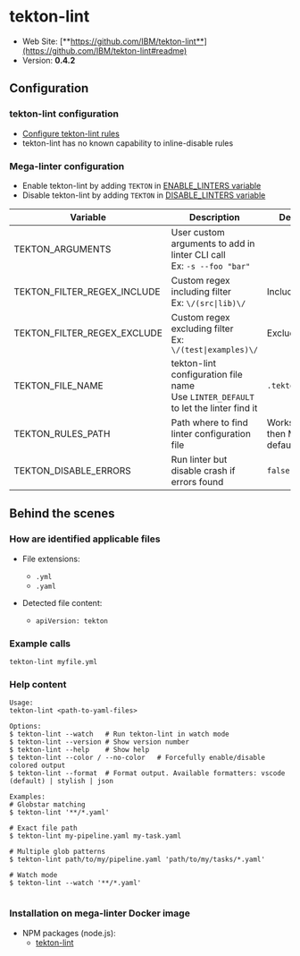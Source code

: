 <!-- markdownlint-disable MD033 MD041 -->
<!-- Generated by .automation/build.py, please do not update manually -->
# tekton-lint

- Web Site: [**https://github.com/IBM/tekton-lint**](https://github.com/IBM/tekton-lint#readme)
- Version: **0.4.2**

## Configuration

### tekton-lint configuration

- [Configure tekton-lint rules](https://github.com/IBM/tekton-lint#configuring-tekton-lint)
- tekton-lint has no known capability to inline-disable rules

### Mega-linter configuration

- Enable tekton-lint by adding `TEKTON` in [ENABLE_LINTERS variable](https://github.com/nvuillam/mega-linter#activation-and-deactivation)
- Disable tekton-lint by adding `TEKTON` in [DISABLE_LINTERS variable](https://github.com/nvuillam/mega-linter#activation-and-deactivation)

| Variable | Description | Default value |
| ----------------- | -------------- | -------------- |
| TEKTON_ARGUMENTS | User custom arguments to add in linter CLI call<br/>Ex: `-s --foo "bar"` |  |
| TEKTON_FILTER_REGEX_INCLUDE | Custom regex including filter<br/>Ex: `\/(src\|lib)\/` | Include every file |
| TEKTON_FILTER_REGEX_EXCLUDE | Custom regex excluding filter<br/>Ex: `\/(test\|examples)\/` | Exclude no file |
| TEKTON_FILE_NAME | tekton-lint configuration file name</br>Use `LINTER_DEFAULT` to let the linter find it | `.tektonlintrc.yaml` |
| TEKTON_RULES_PATH | Path where to find linter configuration file | Workspace folder, then Mega-Linter default rules |
| TEKTON_DISABLE_ERRORS | Run linter but disable crash if errors found | `false` |

## Behind the scenes

### How are identified applicable files

- File extensions:
  - `.yml`
  - `.yaml`

- Detected file content:
  - `apiVersion: tekton`


### Example calls

```shell
tekton-lint myfile.yml
```


### Help content

```shell
Usage:
tekton-lint <path-to-yaml-files>

Options:
$ tekton-lint --watch   # Run tekton-lint in watch mode
$ tekton-lint --version # Show version number
$ tekton-lint --help    # Show help
$ tekton-lint --color / --no-color   # Forcefully enable/disable colored output
$ tekton-lint --format  # Format output. Available formatters: vscode (default) | stylish | json

Examples:
# Globstar matching
$ tekton-lint '**/*.yaml'

# Exact file path
$ tekton-lint my-pipeline.yaml my-task.yaml

# Multiple glob patterns
$ tekton-lint path/to/my/pipeline.yaml 'path/to/my/tasks/*.yaml'

# Watch mode
$ tekton-lint --watch '**/*.yaml'


```

### Installation on mega-linter Docker image

- NPM packages (node.js):
  - [tekton-lint](https://www.npmjs.com/package/tekton-lint)
